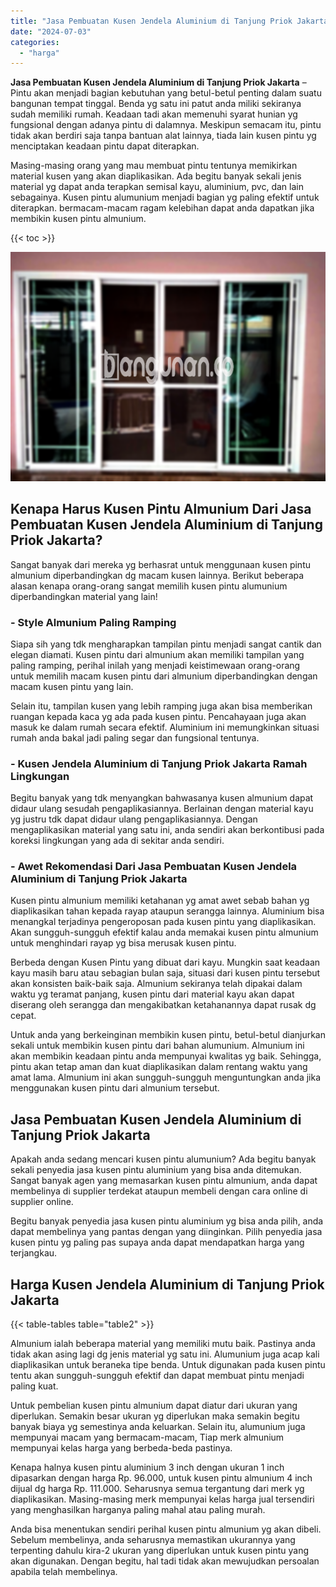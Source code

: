 ```yaml
---
title: "Jasa Pembuatan Kusen Jendela Aluminium di Tanjung Priok Jakarta"
date: "2024-07-03"
categories: 
  - "harga"
---
```


**Jasa Pembuatan Kusen Jendela Aluminium di Tanjung Priok Jakarta** – Pintu akan menjadi bagian kebutuhan yang betul-betul penting dalam suatu bangunan tempat tinggal. Benda yg satu ini patut anda miliki sekiranya sudah memiliki rumah. Keadaan tadi akan memenuhi syarat hunian yg fungsional dengan adanya pintu di dalamnya. Meskipun semacam itu, pintu tidak akan berdiri saja tanpa bantuan alat lainnya, tiada lain kusen pintu yg menciptakan keadaan pintu dapat diterapkan.

Masing-masing orang yang mau membuat pintu tentunya memikirkan material kusen yang akan diaplikasikan. Ada begitu banyak sekali jenis material yg dapat anda terapkan semisal kayu, aluminium, pvc, dan lain sebagainya. Kusen pintu alumunium menjadi bagian yg paling efektif untuk diterapkan. bermacam-macam ragam kelebihan dapat anda dapatkan jika membikin kusen pintu almunium.

{{< toc >}}

![Jasa Pembuatan Kusen Jendela Aluminium di Tanjung Priok Jakarta](/images/harga-kusen-jendela-alumunium-04.png)

## Kenapa Harus Kusen Pintu Almunium Dari Jasa Pembuatan Kusen Jendela Aluminium di Tanjung Priok Jakarta?

Sangat banyak dari mereka yg berhasrat untuk menggunaan kusen pintu almunium diperbandingkan dg macam kusen lainnya. Berikut beberapa alasan kenapa orang-orang sangat memilih kusen pintu alumunium diperbandingkan material yang lain!

### \- Style Almunium Paling Ramping

Siapa sih yang tdk mengharapkan tampilan pintu menjadi sangat cantik dan elegan diamati. Kusen pintu dari almunium akan memiliki tampilan yang paling ramping, perihal inilah yang menjadi keistimewaan orang-orang untuk memilih macam kusen pintu dari almunium diperbandingkan dengan macam kusen pintu yang lain.

Selain itu, tampilan kusen yang lebih ramping juga akan bisa memberikan ruangan kepada kaca yg ada pada kusen pintu. Pencahayaan juga akan masuk ke dalam rumah secara efektif. Aluminium ini memungkinkan situasi rumah anda bakal jadi paling segar dan fungsional tentunya.

### \- Kusen Jendela Aluminium di Tanjung Priok Jakarta Ramah Lingkungan

Begitu banyak yang tdk menyangkan bahwasanya kusen almunium dapat didaur ulang sesudah pengaplikasiannya. Berlainan dengan material kayu yg justru tdk dapat didaur ulang pengaplikasiannya. Dengan mengaplikasikan material yang satu ini, anda sendiri akan berkontibusi pada koreksi lingkungan yang ada di sekitar anda sendiri.

### \- Awet Rekomendasi Dari Jasa Pembuatan Kusen Jendela Aluminium di Tanjung Priok Jakarta

Kusen pintu almunium memiliki ketahanan yg amat awet sebab bahan yg diaplikasikan tahan kepada rayap ataupun serangga lainnya. Aluminium bisa menangkal terjadinya pengeroposan pada kusen pintu yang diaplikasikan. Akan sungguh-sungguh efektif kalau anda memakai kusen pintu almunium untuk menghindari rayap yg bisa merusak kusen pintu.

Berbeda dengan Kusen Pintu yang dibuat dari kayu. Mungkin saat keadaan kayu masih baru atau sebagian bulan saja, situasi dari kusen pintu tersebut akan konsisten baik-baik saja. Almunium sekiranya telah dipakai dalam waktu yg teramat panjang, kusen pintu dari material kayu akan dapat diserang oleh serangga dan mengakibatkan ketahanannya dapat rusak dg cepat.

Untuk anda yang berkeinginan membikin kusen pintu, betul-betul dianjurkan sekali untuk membikin kusen pintu dari bahan alumunium. Almunium ini akan membikin keadaan pintu anda mempunyai kwalitas yg baik. Sehingga, pintu akan tetap aman dan kuat diaplikasikan dalam rentang waktu yang amat lama. Almunium ini akan sungguh-sungguh menguntungkan anda jika menggunakan kusen pintu dari almunium tersebut.

## Jasa Pembuatan Kusen Jendela Aluminium di Tanjung Priok Jakarta

Apakah anda sedang mencari kusen pintu alumunium? Ada begitu banyak sekali penyedia jasa kusen pintu aluminium yang bisa anda ditemukan. Sangat banyak agen yang memasarkan kusen pintu almunium, anda dapat membelinya di supplier terdekat ataupun membeli dengan cara online di supplier online.

Begitu banyak penyedia jasa kusen pintu aluminium yg bisa anda pilih, anda dapat membelinya yang pantas dengan yang diinginkan. Pilih penyedia jasa kusen pintu yg paling pas supaya anda dapat mendapatkan harga yang terjangkau.

## Harga Kusen Jendela Aluminium di Tanjung Priok Jakarta

{{< table-tables table="table2" >}}

Almunium ialah beberapa material yang memiliki mutu baik. Pastinya anda tidak akan asing lagi dg jenis material yg satu ini. Alumunium juga acap kali diaplikasikan untuk beraneka tipe benda. Untuk digunakan pada kusen pintu tentu akan sungguh-sungguh efektif dan dapat membuat pintu menjadi paling kuat.

Untuk pembelian kusen pintu almunium dapat diatur dari ukuran yang diperlukan. Semakin besar ukuran yg diperlukan maka semakin begitu banyak biaya yg semestinya anda keluarkan. Selain itu, alumunium juga mempunyai macam yang bermacam-macam, Tiap merk almunium mempunyai kelas harga yang berbeda-beda pastinya.

Kenapa halnya kusen pintu aluminium 3 inch dengan ukuran 1 inch dipasarkan dengan harga Rp. 96.000, untuk kusen pintu almunium 4 inch dijual dg harga Rp. 111.000. Seharusnya semua tergantung dari merk yg diaplikasikan. Masing-masing merk mempunyai kelas harga jual tersendiri yang menghasilkan harganya paling mahal atau paling murah.

Anda bisa menentukan sendiri perihal kusen pintu almunium yg akan dibeli. Sebelum membelinya, anda seharusnya memastikan ukurannya yang terpenting dahulu kira-2 ukuran yang diperlukan untuk kusen pintu yang akan digunakan. Dengan begitu, hal tadi tidak akan mewujudkan persoalan apabila telah membelinya.
